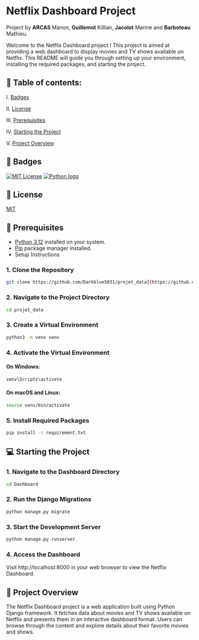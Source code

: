 # Netflix Dashboard Project
Project by  __ARCAS__ Manon, __Guillemot__ Killian, __Jacolot__ Marine and __Barboteau__ Mathieu.

Welcome to the Netflix Dashboard project ! 
This project is aimed at providing a web dashboard to display movies and TV shows available on Netflix. 
This README will guide you through setting up your environment, installing the required packages, and starting the project.

## 📌 Table of contents:

I. [Badges](#🎯-badges)

II. [License](#📑-license)

III. [Prerequisites](#🔧-prerequisites)

IV. [Starting the Project](#💻-starting-the-project)

V. [Project Overview](#🌟-project-overview)

## 🎯 Badges

[![MIT License](https://img.shields.io/badge/License-MIT-blue.svg)](https://choosealicense.com/licenses/mit/)
[![Python logo](https://img.shields.io/badge/Language-Python-green
)](https://www.php.net/)


## 📑 License

[MIT](https://choosealicense.com/licenses/mit/)


## 🔧 Prerequisites
- [Python 3.12](https://www.python.org/downloads/) installed on your system.
- [Pip](https://pip.pypa.io/en/stable/installation/) package manager installed.
- Setup Instructions
### 1. Clone the Repository
```bash
git clone https://github.com/Darkblue5031/projet_data](https://github.com/Manon-Arc/Dashboard_Netflix)
```
### 2. Navigate to the Project Directory

```bash
cd projet_data
```
### 3. Create a Virtual Environment
```bash
python3 -m venv venv
```
### 4. Activate the Virtual Environment
#### On Windows:
```bash
venv\Scripts\activate
```
#### On macOS and Linux:
```bash
source venv/bin/activate
```
### 5. Install Required Packages
```bash
pip install -r requirement.txt
```
## 💻 Starting the Project

### 1. Navigate to the Dashboard Directory

```bash
cd Dashboard
```
### 2. Run the Django Migrations
```bash
python manage.py migrate
```
### 3. Start the Development Server
```bash
python manage.py runserver
```
### 4. Access the Dashboard
Visit http://localhost:8000 in your web browser to view the Netflix Dashboard.

## 🌟 Project Overview
The Netflix Dashboard project is a web application built using Python Django framework. 
It fetches data about movies and TV shows available on Netflix and presents them in an interactive dashboard format. 
Users can browse through the content and explore details about their favorite movies and shows.








